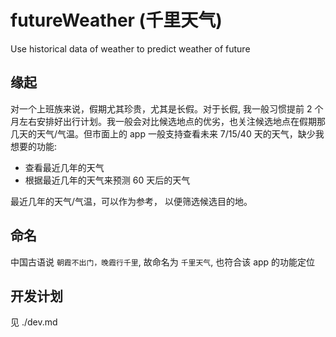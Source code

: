 # futureWeather (千里天气)

Use historical data of weather to predict weather of future

## 缘起

对一个上班族来说，假期尤其珍贵，尤其是长假。对于长假, 我一般习惯提前 2 个月左右安排好出行计划。我一般会对比候选地点的优劣，也关注候选地点在假期那几天的天气/气温。但市面上的 app 一般支持查看未来 7/15/40 天的天气，缺少我想要的功能:

-   查看最近几年的天气
-   根据最近几年的天气来预测 60 天后的天气

最近几年的天气/气温，可以作为参考， 以便筛选候选目的地。

## 命名

中国古语说 `朝霞不出门，晚霞行千里`, 故命名为 `千里天气`, 也符合该 app 的功能定位

## 开发计划

见 ./dev.md
